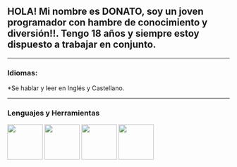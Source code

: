 ## HOLA! Mi nombre es DONATO, soy un joven programador con hambre de conocimiento y diversión!!. Tengo 18 años y siempre estoy dispuesto a trabajar en conjunto.

<hr>

### Idiomas:
  *Se hablar y leer en Inglés y Castellano.
  
<hr>

### Lenguajes y Herramientas
<img src="https://encrypted-tbn0.gstatic.com/images?q=tbn:ANd9GcSeKXebshKzrBj9tc6DFj-iv46H_ePITihX6082ymkqOv1eucdQAr9nzW6LYFB6c1msXIc&usqp=CAU" width="80px"> <img src="https://img.freepik.com/iconos-gratis/css_318-698167.jpg" width="80px"> <img src="https://static.vecteezy.com/system/resources/previews/022/424/576/original/java-logo-editorial-free-vector.jpg" width="80px"> <img src="https://cdn.pixabay.com/photo/2022/01/30/13/33/github-6980894_1280.png" width="80px">

